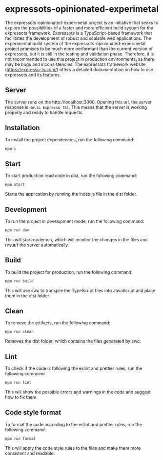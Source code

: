 # expressots-opinionated-experimetal

The expressots-opinionated-experimetal project is an initiative that seeks to explore the possibilities of a faster and more efficient build system for the expressots framework. Expressots is a TypeScript-based framework that facilitates the development of robust and scalable web applications. The experimental build system of the expressots-opinionated-experimetal project promises to be much more performant than the current version of expressots, but it is still in the testing and validation phase. Therefore, it is not recommended to use this project in production environments, as there may be bugs and inconsistencies. The expressots framework website (https://expresso-ts.com/) offers a detailed documentation on how to use expressots and its features.

## Server
The server runs on the http://localhost:3000. Opening this url, the server response is `Hello Expresso TS!`. This means that the server is working properly and ready to handle requests.

## Installation

To install the project dependencies, run the following command:

```bash
npm i
```

## Start
To start production read code in dist, run the following command:

```bash
npm start
```

Starts the application by running the index.js file in the dist folder.

## Development

To run the project in development mode, run the following command:

```bash
npm run dev
```

This will start nodemon, which will monitor the changes in the files and restart the server automatically.

## Build

To build the project for production, run the following command:

```bash
npm run build
```

This will use swc to transpile the TypeScript files into JavaScript and place them in the dist folder.

## Clean

To remove the artifacts, run the following command:

```bash
npm run clean
```

Removes the dist folder, which contains the files generated by swc.

## Lint

To check if the code is following the eslint and prettier rules, run the following command:

```bash
npm run lint
```

This will show the possible errors and warnings in the code and suggest how to fix them.


## Code style format

To format the code according to the eslint and prettier rules, run the following command:

```bash
npm run format
```

This will apply the code style rules to the files and make them more consistent and readable.
